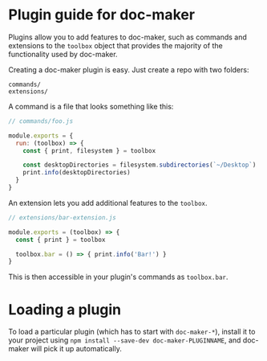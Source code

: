 # Plugin guide for doc-maker

Plugins allow you to add features to doc-maker, such as commands and
extensions to the `toolbox` object that provides the majority of the functionality
used by doc-maker.

Creating a doc-maker plugin is easy. Just create a repo with two folders:

```
commands/
extensions/
```

A command is a file that looks something like this:

```js
// commands/foo.js

module.exports = {
  run: (toolbox) => {
    const { print, filesystem } = toolbox

    const desktopDirectories = filesystem.subdirectories(`~/Desktop`)
    print.info(desktopDirectories)
  }
}
```

An extension lets you add additional features to the `toolbox`.

```js
// extensions/bar-extension.js

module.exports = (toolbox) => {
  const { print } = toolbox

  toolbox.bar = () => { print.info('Bar!') }
}
```

This is then accessible in your plugin's commands as `toolbox.bar`.

# Loading a plugin

To load a particular plugin (which has to start with `doc-maker-*`),
install it to your project using `npm install --save-dev doc-maker-PLUGINNAME`,
and doc-maker will pick it up automatically.
